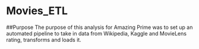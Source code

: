 # Movies_ETL

##Purpose
The purpose of this analysis for Amazing Prime was to set up an automated pipeline to take in data from Wikipedia, Kaggle and MovieLens rating, transforms and loads it.
